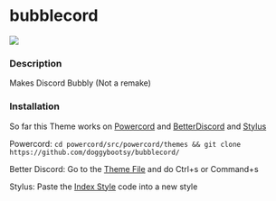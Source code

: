 # bubblecord



<p align="left">
    <img src="https://i.imgur.com/AlJvIHm.png">
</p>

### Description
Makes Discord Bubbly
(Not a remake)

### Installation
So far this Theme works on [Powercord](https://github.com/powercord-org/powercord) and [BetterDiscord](https://www.betterdiscord.net/) and [Stylus](https://chrome.google.com/webstore/detail/apmmpaebfobifelkijhaljbmpcgbjbdo)


Powercord:
```cd powercord/src/powercord/themes && git clone https://github.com/doggybootsy/bubblecord/```

Better Discord:
Go to the [Theme File](https://raw.githubusercontent.com/doggybootsy/bubblecord/main/Bubblecord.theme.css) and do Ctrl+s or Command+s

Stylus:
Paste the [Index Style](https://github.com/doggybootsy/bubblecord/raw/main/index.user.css) code into a new style
